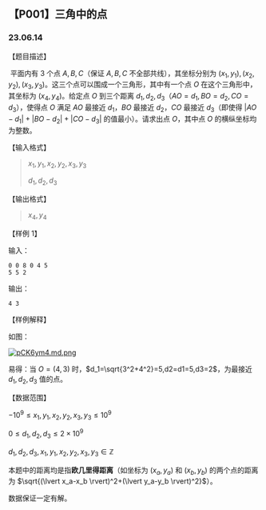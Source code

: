 <head>
    <script src="https://cdn.mathjax.org/mathjax/latest/MathJax.js?config=TeX-AMS-MML_HTMLorMML" type="text/javascript"></script>
    <script type="text/x-mathjax-config">
        MathJax.Hub.Config({
            tex2jax: {
            skipTags: ['script', 'noscript', 'style', 'textarea', 'pre'],
            inlineMath: [['$','$']]
            }
        });
    </script>
</head>



## 【P001】三角中的点
### 23.06.14

【题目描述】

​	平面内有 $3$ 个点 $A,B,C$（保证 $A,B,C$  不全部共线），其坐标分别为 $(x_1,y_1),(x_2,y_2),(x_3,y_3)$。这三个点可以围成一个三角形，其中有一个点 $O$ 在这个三角形中，其坐标为 $(x_4,y_4)$。给定点 $O$ 到三个距离 $d_1,d_2,d_3$（$AO=d_1,BO=d_2,CO=d_3$），使得点 $O$ 满足 $AO$ 最接近 $d_1$，$BO$ 最接近 $d_2$，$CO$ 最接近 $d_3$（即使得 $\lvert AO-d_1 \rvert + \lvert BO-d_2 \rvert + \lvert CO-d_3 \rvert$ 的值最小）。请求出点 $O$，其中点 $O$ 的横纵坐标均为整数。

【输入格式】

>   $x_1,y_1,x_2,y_2,x_3,y_3$
>
>   $d_1,d_2,d_3$

【输出格式】

>   $x_4,y_4$

【样例 1】

输入：

```
0 0 8 0 4 5
5 5 2
```

输出：

```
4 3
```

【样例解释】

如图：

[![pCK6ym4.md.png](https://s1.ax1x.com/2023/06/15/pCK6ym4.md.png)](https://imgse.com/i/pCK6ym4)

易得：当 $O=(4,3)$ 时，$d_1=\sqrt{3^2+4^2}=5,d2=d1=5,d3=2$，为最接近 $d_1,d_2,d_3$ 值的点。



【数据范围】

$-10^{9} \le x_1,y_1,x_2,y_2,x_3,y_3 \le 10^{9}$

$0 \le d_1,d_2,d_3 \le 2 \times 10^{9}$

$d_1,d_2,d_3,x_1,y_1,x_2,y_2,x_3,y_3 \in \mathbb{Z}$

本题中的距离均是指**欧几里得距离**（如坐标为 $(x_a,y_a)$ 和 $(x_b,y_b)$ 的两个点的距离为 $\sqrt{(\lvert x_a-x_b \rvert)^2+(\lvert y_a-y_b \rvert)^2}$）。

数据保证一定有解。

